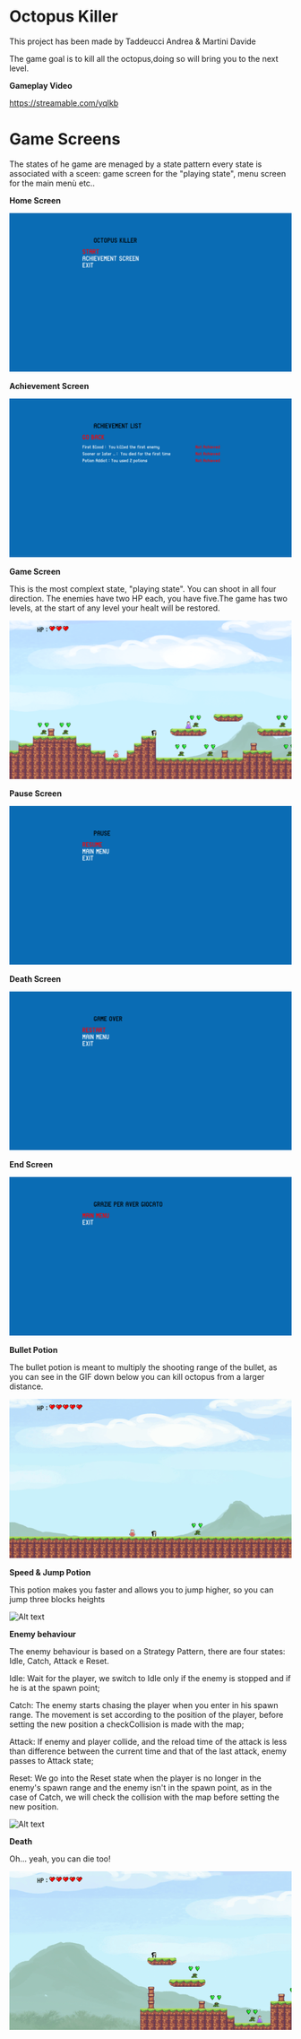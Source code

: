 # Octopus Killer

This project has been made by Taddeucci Andrea & Martini Davide

The game goal is to kill all the octopus,doing so will bring you to the next level.

**Gameplay Video**

https://streamable.com/yqlkb

# Game Screens
The states of he game are menaged by a state pattern every state is associated with a sceen: game screen for the "playing state", menu screen for the main menù etc..

**Home Screen**

![Alt text](/Screenshots%20%26%20GIFS/Home.png?raw=true "Home")

**Achievement Screen**

![Alt text](/Screenshots%20%26%20GIFS/Achievement.png?raw=true "Achievement")

**Game Screen**

This is the most complext state, "playing state". You can shoot in all four direction. The enemies have two HP each, you have five.The game has two levels, at the start of any level your healt will be restored.

![Alt text](/Screenshots%20%26%20GIFS/Game.png?raw=true "Game")

**Pause Screen**

![Alt text](/Screenshots%20%26%20GIFS/Pause.png?raw=true "Pause")

**Death Screen**

![Alt text](/Screenshots%20%26%20GIFS/Death.png?raw=true "Death")

**End Screen**

![Alt text](/Screenshots%20%26%20GIFS/end.png?raw=true "End")

**Bullet Potion**

The bullet potion is meant to multiply the shooting range of the bullet, as you can see in the GIF down below you can kill octopus from a larger distance.

![Alt text](/Screenshots%20%26%20GIFS/Clip_Bullet.gif?raw=true "Bullet")

**Speed & Jump Potion**

This potion makes you faster and allows you to jump higher, so you can jump three blocks heights

![Alt text](/Screenshots%20%26%20GIFS/Clip_Jump.gif?raw=true "Jump")

**Enemy behaviour**

The enemy behaviour is based on a Strategy Pattern, there are four states: Idle, Catch, Attack e Reset.

Idle: Wait for the player, we switch to Idle only if the enemy is stopped and if he is at the spawn point;

Catch: The enemy starts chasing the player when you enter in his spawn range. The movement is set according to the position of the player, before setting the new position a checkCollision is made with the map;

Attack: If enemy and player collide, and the reload time of the attack is less than difference between the current time and that of the last attack, enemy passes to Attack state;

Reset: We go into the Reset state when the player is no longer in the enemy's spawn range and the enemy isn't in the spawn point, as in the case of Catch, we will check the collision with the map before setting the new position.

![Alt text](/Screenshots%20%26%20GIFS/Clip_Enemy.gif?raw=true "Enemy")

**Death**

Oh... yeah, you can die too!

![Alt text](/Screenshots%20%26%20GIFS/Clip_Death.gif?raw=true "Death")

